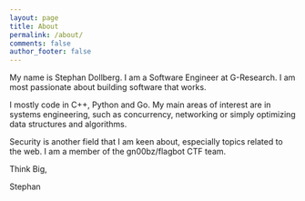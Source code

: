 ```yaml
---
layout: page
title: About
permalink: /about/
comments: false
author_footer: false
---
```


My name is Stephan Dollberg. I am a Software Engineer at G-Research. I am most passionate about building software that works.

I mostly code in C++, Python and Go. My main areas of interest are in systems engineering, such as concurrency, networking or simply optimizing data structures and algorithms.

Security is another field that I am keen about, especially topics related to the web. I am a member of the gn00bz/flagbot CTF team.

Think Big,

Stephan
